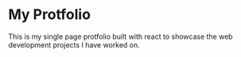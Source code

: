 # My Protfolio

This is my single page protfolio built with react to showcase the web development projects I have worked on.

